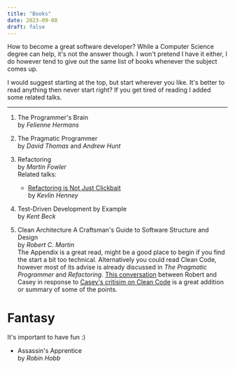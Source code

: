 ```yaml
---
title: "Books"
date: 2023-09-08
draft: false
---
```


How to become a great software developer? While a Computer Science degree can help, it's not the answer though. I won't pretend I have it either, I do however tend to give out the same list of books whenever the subject comes up. 

I would suggest starting at the top, but start wherever you like. It's better to read anything then never start right? If you get tired of reading I added some related talks.
 
-----

1. The Programmer's Brain  
    by _Felienne Hermans_

2. The Pragmatic Programmer  
    by _David Thomas_ and _Andrew Hunt_

3. Refactoring  
    by _Martin Fowler_  
    Related talks:  
    - [Refactoring is Not Just Clickbait](https://www.youtube.com/watch?v=NMPeAW2RWdc)  
        by _Kevlin Henney_

4. Test-Driven Development by Example  
    by _Kent Beck_

5. Clean Architecture A Craftsman's Guide to Software Structure and Design  
    by _Robert C. Martin_  
    The Appendix is a great read, might be a good place to begin if you find the start a bit too technical.
    Alternatively you could read Clean Code, however most of its advise is
    already discussed in _The Pragmatic Programmer_ and _Refactoring_.
    [This conversation](https://github.com/cmuratori/misc/blob/main/cleancodeqa.md) between Robert and Casey in response to [Casey's critisim on Clean Code](https://www.youtube.com/watch?v=tD5NrevFtbU) is a great addition or summary of some of the points.

# Fantasy
It's important to have fun :)
- Assassin's Apprentice  
    by _Robin Hobb_
